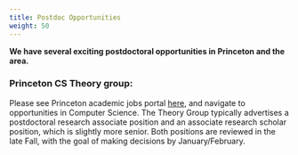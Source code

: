 ```yaml
---
title: Postdoc Opportunities
weight: 50
---
```


**We have several exciting postdoctoral opportunities in Princeton and the area.**

### Princeton CS Theory group:

Please see Princeton academic jobs portal [here](https://dof.princeton.edu/academicjobs), and navigate to opportunities in Computer Science. 
The Theory Group typically advertises a postdoctoral research associate position and an associate research scholar position, which is slightly more senior. Both positions 
are reviewed in the late Fall, with the goal of making decisions by January/February. 

